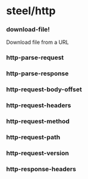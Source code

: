 # steel/http
### **download-file!**
Download file from a URL
### **http-parse-request**
### **http-parse-response**
### **http-request-body-offset**
### **http-request-headers**
### **http-request-method**
### **http-request-path**
### **http-request-version**
### **http-response-headers**
